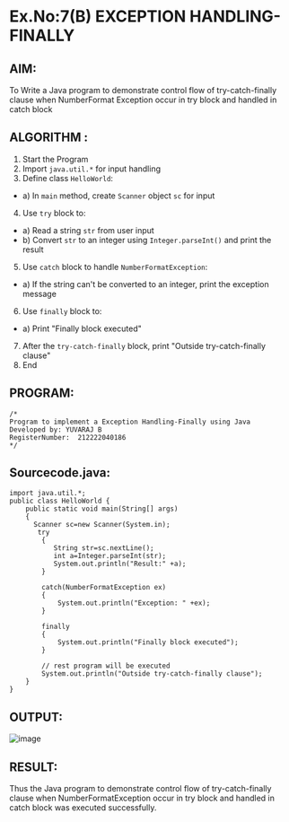 # Ex.No:7(B) EXCEPTION HANDLING-FINALLY

## AIM:

To Write a Java program to demonstrate control flow of try-catch-finally clause when NumberFormat Exception occur in try block and handled in catch block

## ALGORITHM :

1. Start the Program
2. Import `java.util.*` for input handling
3. Define class `HelloWorld`:

- a) In `main` method, create `Scanner` object `sc` for input

4. Use `try` block to:

- a) Read a string `str` from user input
- b) Convert `str` to an integer using `Integer.parseInt()` and print the result

5. Use `catch` block to handle `NumberFormatException`:

- a) If the string can't be converted to an integer, print the exception message

6. Use `finally` block to:

- a) Print "Finally block executed"

7. After the `try-catch-finally` block, print "Outside try-catch-finally clause"
8. End

## PROGRAM:

```
/*
Program to implement a Exception Handling-Finally using Java
Developed by: YUVARAJ B
RegisterNumber:  212222040186
*/
```

## Sourcecode.java:

```
import java.util.*;
public class HelloWorld {
    public static void main(String[] args)
    {
      Scanner sc=new Scanner(System.in);
       try
        {
           String str=sc.nextLine();
           int a=Integer.parseInt(str);
           System.out.println("Result:" +a);
        }

        catch(NumberFormatException ex)
        {
            System.out.println("Exception: " +ex);
        }

        finally
        {
            System.out.println("Finally block executed");
        }

        // rest program will be executed
        System.out.println("Outside try-catch-finally clause");
    }
}
```

## OUTPUT:

![image](https://github.com/user-attachments/assets/1f9fd324-fd13-443e-9433-665e78d87058)

## RESULT:

Thus the Java program to demonstrate control flow of try-catch-finally clause when NumberFormatException occur in try block and handled in catch block was executed successfully.

